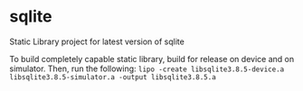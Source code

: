 sqlite
======

Static Library project for latest version of sqlite

To build completely capable static library, build for release on device and on simulator. Then, run the following:
```lipo -create libsqlite3.8.5-device.a libsqlite3.8.5-simulator.a -output libsqlite3.8.5.a```
